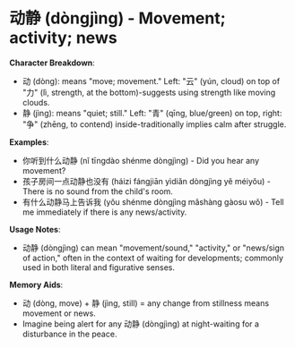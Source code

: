 # **动静 (dòngjìng) - Movement; activity; news**

**Character Breakdown**:  
- 动 (dòng): means "move; movement." Left: "云" (yún, cloud) on top of "力" (lì, strength, at the bottom)-suggests using strength like moving clouds.  
- 静 (jìng): means "quiet; still." Left: "青" (qīng, blue/green) on top, right: "争" (zhēng, to contend) inside-traditionally implies calm after struggle.

**Examples**:  
- 你听到什么动静 (nǐ tīngdào shénme dòngjìng) - Did you hear any movement?  
- 孩子房间一点动静也没有 (háizi fángjiān yìdiǎn dòngjìng yě méiyǒu) - There is no sound from the child's room.  
- 有什么动静马上告诉我 (yǒu shénme dòngjìng mǎshàng gàosu wǒ) - Tell me immediately if there is any news/activity.

**Usage Notes**:  
- 动静 (dòngjìng) can mean "movement/sound," "activity," or "news/sign of action," often in the context of waiting for developments; commonly used in both literal and figurative senses.

**Memory Aids**:  
- 动 (dòng, move) + 静 (jìng, still) = any change from stillness means movement or news.  
- Imagine being alert for any 动静 (dòngjìng) at night-waiting for a disturbance in the peace.